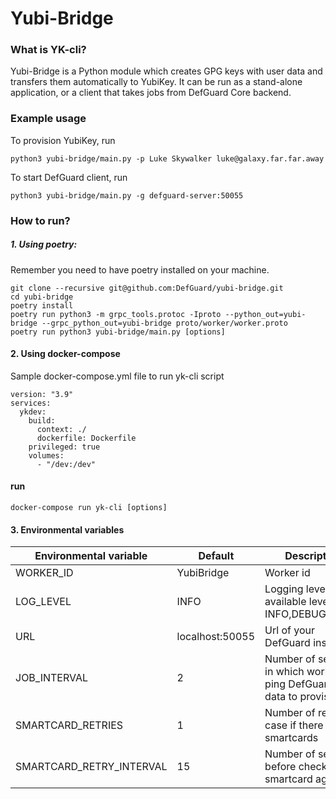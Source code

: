 # Yubi-Bridge

### What is YK-cli?

Yubi-Bridge is a Python module which creates GPG keys with user data and transfers them automatically to YubiKey.
It can be run as a stand-alone application, or a client that takes jobs from DefGuard Core backend.

### Example usage

To provision YubiKey, run

```
python3 yubi-bridge/main.py -p Luke Skywalker luke@galaxy.far.far.away
```

To start DefGuard client, run

```
python3 yubi-bridge/main.py -g defguard-server:50055
```

### How to run?

##### 1. Using poetry:

Remember you need to have poetry installed on your machine.

```
git clone --recursive git@github.com:DefGuard/yubi-bridge.git
cd yubi-bridge
poetry install
poetry run python3 -m grpc_tools.protoc -Iproto --python_out=yubi-bridge --grpc_python_out=yubi-bridge proto/worker/worker.proto
poetry run python3 yubi-bridge/main.py [options]
```

#### 2. Using docker-compose

Sample docker-compose.yml file to run yk-cli script

```
version: "3.9"
services:
  ykdev:
    build:
      context: ./
      dockerfile: Dockerfile
    privileged: true
    volumes:
      - "/dev:/dev"

```

#### run

```
docker-compose run yk-cli [options]
```

#### 3. Environmental variables

| Environmental variable        | Default             | Description                                                                |
| ----------------------------- | ------------------- | -------------------------------------------------------------------------- |
| WORKER_ID                     | YubiBridge          | Worker id                                                                  |
| LOG_LEVEL                     | INFO                | Logging level, available levels are:    INFO,DEBUG,ERROR                   |
| URL                           | localhost:50055     | Url of your DefGuard instance                                              |
| JOB_INTERVAL                  | 2                   | Number of seconds in which worker ping DefGuard for data to provision      |
| SMARTCARD_RETRIES             | 1                   | Number of retries in case if there are no smartcards                       |
| SMARTCARD_RETRY_INTERVAL      | 15                  | Number of seconds before checking for smartcard again                      |
